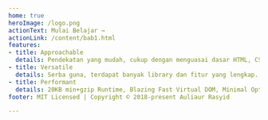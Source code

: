 ```yaml
---
home: true
heroImage: /logo.png
actionText: Mulai Belajar →
actionLink: /content/bab1.html
features:
- title: Approachable
  details: Pendekatan yang mudah, cukup dengan menguasai dasar HTML, CSS, dan Javascript!
- title: Versatile
  details: Serba guna, terdapat banyak library dan fitur yang lengkap.
- title: Performant
  details: 20KB min+gzip Runtime, Blazing Fast Virtual DOM, Minimal Optimization Efforts
footer: MIT Licensed | Copyright © 2018-present Auliaur Rasyid

---
```


<style type="text/css">
	p.action{
		text-align: center;
	}
	p.description{
		text-align: center;
	}
</style>